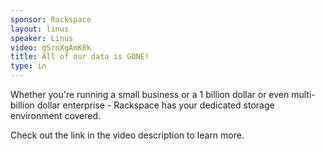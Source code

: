 ```yaml
---
sponsor: Rackspace
layout: linus
speaker: Linus
video: gSrnXgAmK8k
title: All of our data is GONE!
type: in
---
```


Whether you're running a small business or a 1 billion dollar or even multi-billion dollar enterprise - Rackspace has your dedicated storage environment covered.

Check out the link in the video description to learn more.